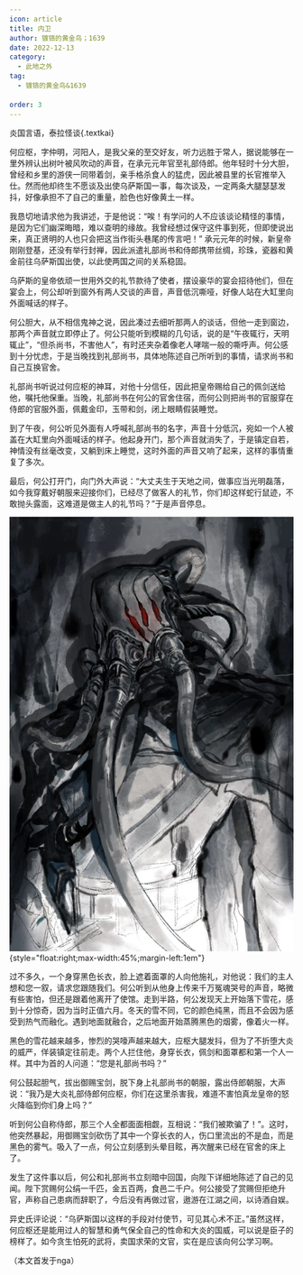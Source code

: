 ```yaml
---
icon: article
title: 内卫
author: 镀铬的黄金鸟；1639
date: 2022-12-13
category:
  - 此地之外
tag:
  - 镀铬的黄金鸟&1639

order: 3
---
```


炎国言语，泰拉怪谈{.textkai}

<!-- more -->

何应枢，字仲明，河阳人，是我父亲的至交好友，听力远胜于常人，据说能够在一里外辨认出树叶被风吹动的声音，在承元元年官至礼部侍郎。他年轻时十分大胆，曾经和乡里的游侠一同带着剑，亲手格杀食人的猛虎，因此被县里的长官推举入仕。然而他却终生不愿谈及出使乌萨斯国一事，每次谈及，一定两条大腿瑟瑟发抖，好像承担不了自己的重量，脸色也好像黄土一样。

我恳切地请求他为我讲述，于是他说：“唉！有学问的人不应该谈论精怪的事情，是因为它们幽深晦暗，难以查明的缘故。我曾经想过保守这件事到死，但即使说出来，真正贤明的人也只会把这当作街头巷尾的传言吧！”
承元元年的时候，新皇帝刚刚登基，还没有举行封禅，因此派遣礼部尚书和侍郎携带丝绸，珍珠，瓷器和黄金前往乌萨斯国出使，以此使两国之间的关系稳固。

乌萨斯的皇帝依顽一世用外交的礼节款待了使者，摆设豪华的宴会招待他们，但在宴会上，何公却听到窗外有两人交谈的声音，声音低沉嘶哑，好像人站在大缸里向外面喊话的样子。

何公胆大，从不相信鬼神之说，因此凑过去细听那两人的谈话，但他一走到窗边，那两个声音就立即停止了。何公只能听到模糊的几句话，说的是“午夜辄行，天明辄止”，“但杀尚书，不害他人”，有时还夹杂着像老人哮喘一般的嘶呼声。何公感到十分忧虑，于是当晚找到礼部尚书，具体地陈述自己所听到的事情，请求尚书和自己互换官舍。

礼部尚书听说过何应枢的神耳，对他十分信任，因此把皇帝赐给自己的佩剑送给他，嘱托他保重。当晚，礼部尚书在何公的官舍住宿，而何公则把尚书的官服穿在侍郎的官服外面，佩戴金印，玉带和剑，闭上眼睛假装睡觉。

到了午夜，何公听见外面有人呼喊礼部尚书的名字，声音十分低沉，宛如一个人被盖在大缸里向外面喊话的样子。他起身开门，那个声音就消失了，于是镇定自若，神情没有丝毫改变，又躺到床上睡觉，这时外面的声音又响了起来，这样的事情重复了多次。

最后，何公打开门，向门外大声说：“大丈夫生于天地之间，做事应当光明磊落，如今我穿戴好朝服来迎接你们，已经尽了做客人的礼节，你们却这样蛇行鼠迹，不敢抛头露面，这难道是做主人的礼节吗？”于是声音停息。

![](./res/illustration/内卫（s十o）.webp){style="float:right;max-width:45%;margin-left:1em"}

过不多久，一个身穿黑色长衣，脸上遮着面罩的人向他施礼，对他说：我们的主人想和您一叙，请求您跟随我们。何公听到从他身上传来千万冤魂哭号的声音，略微有些害怕，但还是跟着他离开了使馆。走到半路，何公发现天上开始落下雪花，感到十分惊奇，因为当时正值六月。冬天的雪不同，它的颜色纯黑，而且不会因为感受到热气而融化。遇到地面就融合，之后地面开始蒸腾黑色的烟雾，像着火一样。

黑色的雪花越来越多，惨烈的哭嚎声越来越大，应枢大腿发抖，但为了不折堕大炎的威严，佯装镇定往前走。两个人拦住他，身穿长衣，佩剑和面罩都和第一个人一样。其中为首的人问道：“您是礼部尚书吗？”

何公鼓起胆气，拔出御赐宝剑，脱下身上礼部尚书的朝服，露出侍郎朝服，大声说：“我乃是大炎礼部侍郎何应枢，你们在这里杀害我，难道不害怕真龙皇帝的怒火降临到你们身上吗？”

听到何公自称侍郎，那三个人全都面面相觑，互相说：“我们被欺骗了！”。这时，他突然暴起，用御赐宝剑砍伤了其中一个穿长衣的人，伤口里流出的不是血，而是黑色的雾气。吸入了一点，何公立刻感到头晕目眩，再次醒来已经在官舍的床上了。

发生了这件事以后，何公和礼部尚书立刻暗中回国，向陛下详细地陈述了自己的见闻。陛下赏赐何公绢一千匹，金五百两，食邑二千户。何公接受了赏赐但拒绝升官，声称自己患病而辞职了，今后没有再做过官，遨游在江湖之间，以诗酒自娱。

异史氏评论说：“乌萨斯国以这样的手段对付使节，可见其心术不正。”虽然这样，何应枢还是能用过人的智慧和勇气保全自己的性命和大炎的国威，可以说是臣子的榜样了。如今贪生怕死的武将，卖国求荣的文官，实在是应该向何公学习啊。<eod />

（本文首发于nga）

<FakeAds />